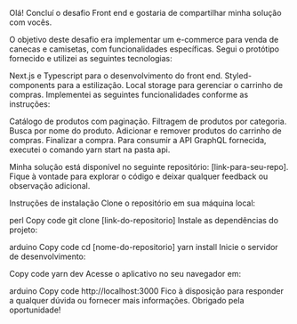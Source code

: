 Olá! Concluí o desafio Front end e gostaria de compartilhar minha solução com vocês.

O objetivo deste desafio era implementar um e-commerce para venda de canecas e camisetas, com funcionalidades específicas. Segui o protótipo fornecido e utilizei as seguintes tecnologias:

Next.js e Typescript para o desenvolvimento do front end.
Styled-components para a estilização.
Local storage para gerenciar o carrinho de compras.
Implementei as seguintes funcionalidades conforme as instruções:

Catálogo de produtos com paginação.
Filtragem de produtos por categoria.
Busca por nome do produto.
Adicionar e remover produtos do carrinho de compras.
Finalizar a compra.
Para consumir a API GraphQL fornecida, executei o comando yarn start na pasta api.

Minha solução está disponível no seguinte repositório: [link-para-seu-repo]. Fique à vontade para explorar o código e deixar qualquer feedback ou observação adicional.

Instruções de instalação
Clone o repositório em sua máquina local:

perl
Copy code
git clone [link-do-repositorio]
Instale as dependências do projeto:

arduino
Copy code
cd [nome-do-repositorio]
yarn install
Inicie o servidor de desenvolvimento:

Copy code
yarn dev
Acesse o aplicativo no seu navegador em:

arduino
Copy code
http://localhost:3000
Fico à disposição para responder a qualquer dúvida ou fornecer mais informações. Obrigado pela oportunidade!

